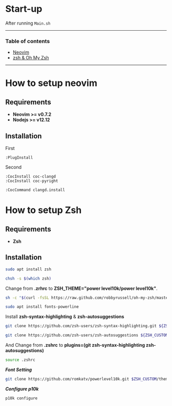 
# Start-up

After running `Main.sh`

---
### Table of contents

- [Neovim](#How-to-setup-neovim)
- [zsh & Oh My Zsh](#How-to-setup-Zsh)

---

# How to setup neovim

## Requirements

- **Neovim >= v0.7.2**
- **Nodejs >= v12.12**

## Installation

First

```vim
:PlugInstall
```

Second

```vim
:CocInstall coc-clangd
:CocInstall coc-pyright

:CocCommand clangd.install
```


# How to setup Zsh

## Requirements

- **Zsh**

## Installation

```bash
sudo apt install zsh
```

```bash
chsh -s $(which zsh)
```

Change from **.zrhrc** to **ZSH_THEME="power level10k/power level10k"**.

```bash
sh -c "$(curl -fsSL https://raw.github.com/robbyrussell/oh-my-zsh/master/tools/install.sh)"

sudo apt install fonts-powerline
```

Install **zsh-syntax-highlighting** & **zsh-autosuggestions**

```bash
git clone https://github.com/zsh-users/zsh-syntax-highlighting.git ${ZSH_CUSTOM:-~/.oh-my-zsh/custom}/plugins/zsh-syntax-highlighting

git clone https://github.com/zsh-users/zsh-autosuggestions ${ZSH_CUSTOM:-~/.oh-my-zsh/custom}/plugins/zsh-autosuggestions
```

And Change from **.zshrc** to **plugins=(git zsh-syntax-highlighting zsh-autosuggestions)**

```bash
source .zshrc
```

***Font Setting***

```bash
git clone https://github.com/romkatv/powerlevel10k.git $ZSH_CUSTOM/themes/powerlevel10k
```

***Configure p10k***

```bash
p10k configure
```
